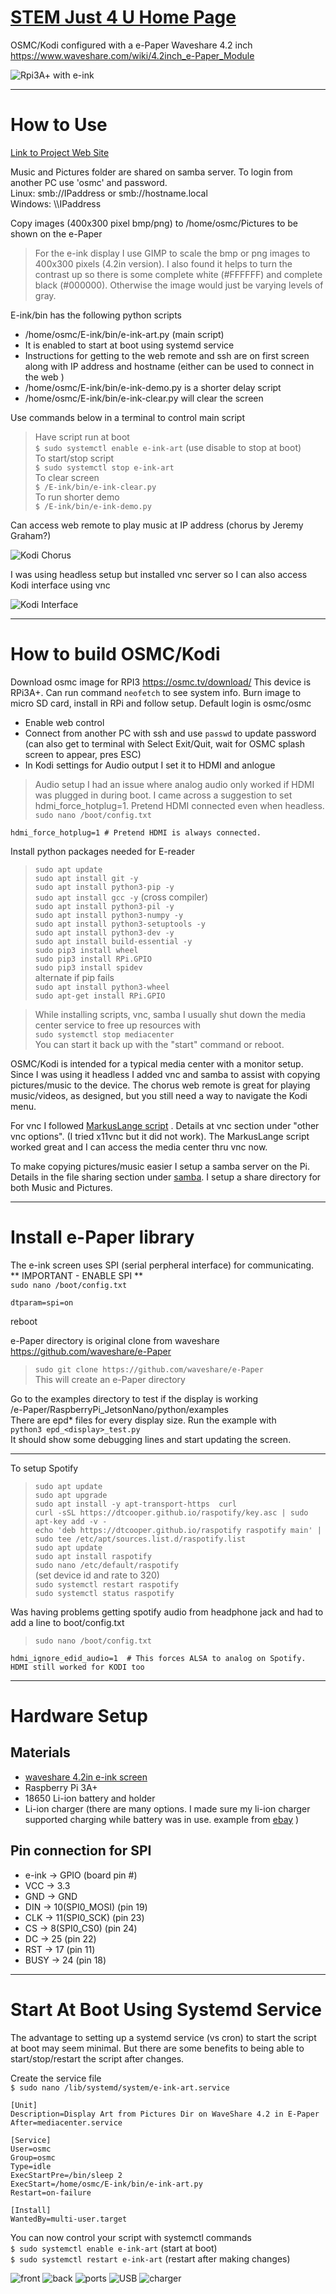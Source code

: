 # [STEM Just 4 U Home Page](https://stemjust4u.com/)

OSMC/Kodi configured with a e-Paper Waveshare 4.2 inch
https://www.waveshare.com/wiki/4.2inch_e-Paper_Module

![Rpi3A+ with e-ink](images/guy-clark.png "Rpi with 4.1in e-ink display")

---
# How to Use

[Link to Project Web Site](https://www.stemjust4u.com/rpi-eink-osmc-kodi-player)

Music and Pictures folder are shared on samba server.
To login from another PC use 'osmc' and password.  
Linux: smb://IPaddress or smb://hostname.local  
Windows: \\\\IPaddress

Copy images (400x300 pixel bmp/png) to /home/osmc/Pictures 
to be shown on the e-Paper

>For the e-ink display I use GIMP to scale the bmp or png images to 400x300 pixels (4.2in version). I also found it helps to turn the contrast up so there is some complete white (#FFFFFF) and complete black (#000000). Otherwise the image would just be varying levels of gray.

E-ink/bin has the following python scripts
* /home/osmc/E-ink/bin/e-ink-art.py (main script)
* It is enabled to start at boot using systemd service
* Instructions for getting to the web remote and ssh are on first screen along with IP address and hostname (either can be used to connect in the web )
* /home/osmc/E-ink/bin/e-ink-demo.py is a shorter delay script
* /home/osmc/E-ink/bin/e-ink-clear.py will clear the screen

Use commands below in a terminal to control main script
>Have script run at boot  
`$ sudo systemctl enable e-ink-art`
 (use disable to stop at boot)  
 To start/stop script  
 `$ sudo systemctl stop e-ink-art`  
 To clear screen  
 `$ /E-ink/bin/e-ink-clear.py`  
 To run shorter demo  
 `$ /E-ink/bin/e-ink-demo.py`

Can access web remote to play music at IP address (chorus by Jeremy Graham?)

![Kodi Chorus](images/chorus.png "Web Remote")

I was using headless setup but installed vnc server so I can also access Kodi interface using vnc

![Kodi Interface](images/Kodi.png "vnc to Kodi")

---
# How to build OSMC/Kodi
Download osmc image for RPI3
https://osmc.tv/download/
This device is RPi3A+. Can run command `neofetch` to see system info.
Burn image to micro SD card, install in RPi and follow setup.
Default login is osmc/osmc  
* Enable web control
* Connect from another PC with ssh and use `passwd` to update password (can also get to terminal with Select Exit/Quit, wait for OSMC splash screen to appear, pres ESC)
* In Kodi settings for Audio output I set it to HDMI and anlogue

>Audio setup I had an issue where analog audio only worked if HDMI was plugged in during boot. I came across a suggestion to set hdmi_force_hotplug=1. Pretend HDMI connected even when headless.  
`sudo nano /boot/config.txt`  
```
hdmi_force_hotplug=1 # Pretend HDMI is always connected.
```

Install python packages needed for E-reader
>`sudo apt update`  
`sudo apt install git -y`  
`sudo apt install python3-pip -y`  
`sudo apt install gcc -y` (cross compiler)  
`sudo apt install python3-pil -y`  
`sudo apt install python3-numpy -y`  
`sudo apt install python3-setuptools -y`  
`sudo apt install python3-dev -y`  
`sudo apt install build-essential -y`  
`sudo pip3 install wheel`  
`sudo pip3 install RPi.GPIO`  
`sudo pip3 install spidev`  
alternate if pip fails  
`sudo apt install python3-wheel`  
`sudo apt-get install RPi.GPIO`  

>While installing scripts, vnc, samba I usually shut down the media center service to free up resources with  
`sudo systemctl stop mediacenter`  
You can start it back up with the "start" command or reboot.

OSMC/Kodi is intended for a typical media center with a monitor setup. Since I was using it headless I added vnc and samba to assist with copying pictures/music to the device. The chorus web remote is great for playing music/videos, as designed, but you still need a way to navigate the Kodi menu.

For vnc I followed [MarkusLange script](https://stemjust4u.com/vnc-ssh-sftp) . Details at vnc section under "other vnc options". (I tried x11vnc but it did not work). The MarkusLange script worked great and I can access the media center thru vnc now. 

To make copying pictures/music easier I setup a samba server on the Pi. Details in the file sharing section under [samba](https://stemjust4u.com/file-sharing-overgrive). I setup a share directory for both Music and Pictures.

---
# Install e-Paper library

The e-ink screen uses SPI (serial perpheral interface) for communicating.  
** IMPORTANT - ENABLE SPI **  
`sudo nano /boot/config.txt`  
```
dtparam=spi=on  
```
reboot

e-Paper directory is original clone from waveshare 
https://github.com/waveshare/e-Paper

>`sudo git clone https://github.com/waveshare/e-Paper`  
This will create an e-Paper directory

Go to the examples directory to test if the display is working  
/e-Paper/RaspberryPi_JetsonNano/python/examples  
There are epd* files for every display size.
Run the example with  
`python3 epd_<display>_test.py`  
It should show some debugging lines and start updating the screen.

---
To setup Spotify
>`sudo apt update`  
`sudo apt upgrade`  
`sudo apt install -y apt-transport-https  curl`  
`curl -sSL https://dtcooper.github.io/raspotify/key.asc | sudo apt-key add -v -`  
`echo 'deb https://dtcooper.github.io/raspotify raspotify main' | sudo tee /etc/apt/sources.list.d/raspotify.list`  
`sudo apt update`  
`sudo apt install raspotify`  
`sudo nano /etc/default/raspotify`  
(set device id and rate to 320)  
`sudo systemctl restart raspotify`  
`sudo systemctl status raspotify`  

Was having problems getting spotify audio from headphone jack and had to add a line to boot/config.txt  
>`sudo nano /boot/config.txt`  
```
hdmi_ignore_edid_audio=1  # This forces ALSA to analog on Spotify. HDMI still worked for KODI too
```

---
# Hardware Setup
## Materials
* [waveshare 4.2in e-ink screen](https://www.waveshare.com/4.2inch-e-paper-module.htm)
* Raspberry Pi 3A+ 
* 18650 Li-ion battery and holder
* Li-ion charger (there are many options. I made sure my li-ion charger supported charging while battery was in use. example from [ebay](https://ebay.us/ABf0f5) )

## Pin connection for SPI   
* e-ink  ->    GPIO (board pin #)  
* VCC    ->    3.3  
* GND    ->    GND  
* DIN    ->    10(SPI0_MOSI) (pin 19)  
* CLK    ->    11(SPI0_SCK) (pin 23)  
* CS     ->    8(SPI0_CS0) (pin 24)  
* DC     ->    25 (pin 22)  
* RST    ->    17 (pin 11)  
* BUSY   ->    24 (pin 18)  

---
# Start At Boot Using Systemd Service
The advantage to setting up a systemd service (vs cron) to start the script at boot may seem minimal. But there are some benefits to being able to start/stop/restart the script after changes.

Create the service file  
`$ sudo nano /lib/systemd/system/e-ink-art.service`

```shell
[Unit]  
Description=Display Art from Pictures Dir on WaveShare 4.2 in E-Paper  
After=mediacenter.service  

[Service]  
User=osmc  
Group=osmc  
Type=idle  
ExecStartPre=/bin/sleep 2  
ExecStart=/home/osmc/E-ink/bin/e-ink-art.py  
Restart=on-failure  

[Install]  
WantedBy=multi-user.target 
``` 
You can now control your script with systemctl commands  
`$ sudo systemctl enable e-ink-art` (start at boot)  
`$ sudo systemctl restart e-ink-art` (restart after making changes)  

![front](images/front.png "front")
![back](images/back.png "back")
![ports](images/HDMI-power-headphone.png "ports")
![USB](images/USB.png "USB")
![charger](images/li-ion-charger.png "charger")